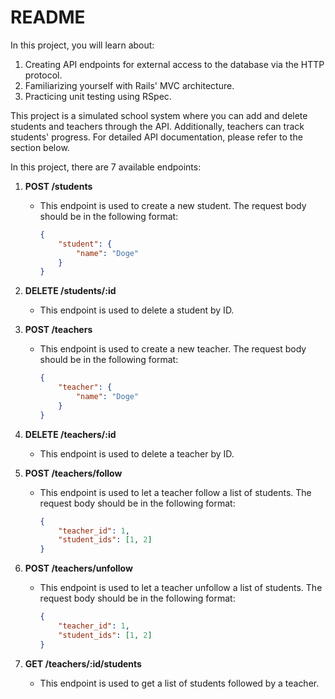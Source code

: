 # README

In this project, you will learn about:

1. Creating API endpoints for external access to the database via the HTTP protocol.
2. Familiarizing yourself with Rails' MVC architecture.
3. Practicing unit testing using RSpec.

This project is a simulated school system where you can add and delete students and teachers through the API. Additionally, teachers can track students' progress. For detailed API documentation, please refer to the section below.

In this project, there are 7 available endpoints:

1. **POST /students**
   - This endpoint is used to create a new student. The request body should be in the following format:
     ```json
     {
         "student": {
             "name": "Doge"
         }
     }
     ```

2. **DELETE /students/:id**
   - This endpoint is used to delete a student by ID.

3. **POST /teachers**
   - This endpoint is used to create a new teacher. The request body should be in the following format:
     ```json
     {
         "teacher": {
             "name": "Doge"
         }
     }
     ```

4. **DELETE /teachers/:id**
   - This endpoint is used to delete a teacher by ID.

5. **POST /teachers/follow**
   - This endpoint is used to let a teacher follow a list of students. The request body should be in the following format:
     ```json
     {
         "teacher_id": 1,
         "student_ids": [1, 2]
     }
     ```

6. **POST /teachers/unfollow**
   - This endpoint is used to let a teacher unfollow a list of students. The request body should be in the following format:
     ```json
     {
         "teacher_id": 1,
         "student_ids": [1, 2]
     }
     ```

7. **GET /teachers/:id/students**
   - This endpoint is used to get a list of students followed by a teacher.

